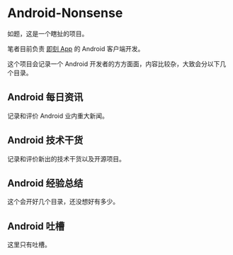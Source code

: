 # Android-Nonsense
如题，这是一个瞎扯的项目。

笔者目前负责
[即刻 App](http://www.ruguoapp.com/) 的 Android 客户端开发。

这个项目会记录一个 Android 开发者的方方面面，内容比较杂，大致会分以下几个目录。

## Android 每日资讯
记录和评价 Android 业内重大新闻。

## Android 技术干货
记录和评价新出的技术干货以及开源项目。

## Android 经验总结
这个会开好几个目录，还没想好有多少。

## Android 吐槽
这里只有吐槽。

